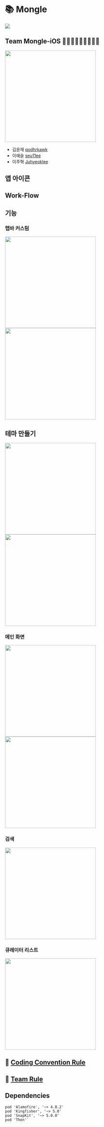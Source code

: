 # 📚 Mongle

![](./docs/asset/monglelogo.png)

## Team Mongle-iOS 👨🏻‍💻🧑🏻‍💻👩🏻‍💻

<img src="./docs/asset/mongles.png" width = 300>

- 김윤재 [qodhrkawk](https://github.com/qodhrkawk)
- 이예슬 [seu11ee](https://github.com/seu11ee)
- 이주혁 [Juhyeoklee](https://github.com/Juhyeoklee)

## 앱 아이콘

## Work-Flow

## 기능

### 탭바 커스텀

<p align=>

</p>

<img src="./docs/asset/yjtab.png" width = 300><img src="./docs/asset/yjtab2.png" width = 300>

## 테마 만들기

<img src="./docs/asset/yjthema.png" width = 300><img src="./docs/asset/yjthema2.png" width = 300>

### 메인 화면

<img src="./docs/asset/jhmain1.png" width = 300><img src="./docs/asset/jhmain2.png" width = 300>

### 검색

<img src="./docs/asset/yssearch.png" width = 300>

### 큐레이터 리스트

<img src="./docs/asset/yscur.png" width = 300>

## 📝 [Coding Convention Rule](./docs/CodingConventionRule.md)

## 🤝 [Team Rule](./docs/TeamRule.md)

## Dependencies

```
pod 'Alamofire', '~> 4.8.2'
pod 'Kingfisher', '~> 5.0'
pod 'SnapKit', '~> 5.0.0'
pod 'Then'`
```
